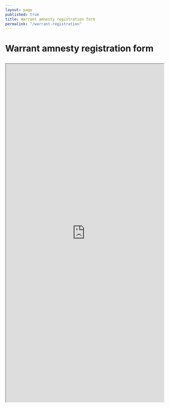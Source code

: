 ```yaml
---
layout: page
published: true
title: Warrant amnesty registration form
permalink: "/warrant-registration"
---
```


# Warrant amnesty registration form
## 

<iframe src="http://courtview.atlantaga.gov/warrants/wf.aspx" width="100%" height="1080px" seamless="seamless"></iframe> 
